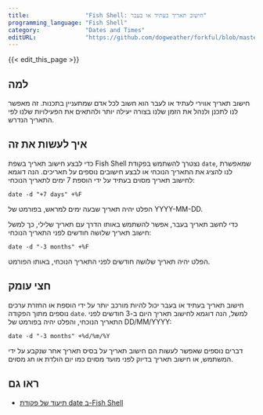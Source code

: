 ```yaml
---
title:                "Fish Shell: חישוב תאריך בעתיד או בעבר"
programming_language: "Fish Shell"
category:             "Dates and Times"
editURL:              "https://github.com/dogweather/forkful/blob/master/content/he/fish-shell/calculating-a-date-in-the-future-or-past.md"
---
```


{{< edit_this_page >}}

## למה

חישוב תאריך אווירי לעתיד או לעבר הוא חשוב לכל אדם שמתעניין בתכנות. זה מאפשר לנו לתכנן ולנהל את הזמן שלנו בצורה יעילה יותר ולהתאים את הפעילויות שלנו לפי התאריך הנדרש.

## איך לעשות את זה

כדי לבצע חישוב תאריך בשפת Fish Shell נצטרך להשתמש בפקודת ```date```, שמאפשרת לנו להציג את התאריך הנוכחי או לבצע חישובים נוספים על תאריכים. הנה דוגמא לחישוב תאריך מסוים בעתיד על ידי הוספת 7 ימים לתאריך הנוכחי:

```Fish Shell
date -d "+7 days" +%F
```

הפלט יהיה תאריך שבעה ימים למראש, בפורמט של YYYY-MM-DD.

כדי לחשב תאריך בעבר, אפשר להשתמש באותו הדרך עם תאריך שלילי, כך למשל חישוב תאריך שלושה חודשים לפני התאריך הנוכחי:

```Fish Shell
date -d "-3 months" +%F
```

הפלט יהיה תאריך שלושה חודשים לפני התאריך הנוכחי, באותו הפורמט.

## חצי עומק

חישוב תאריך בעתיד או בעבר יכול להיות מורכב יותר על ידי הוספת או החזרת ערכים נוספים מתוך הפקודה ```date```. למשל, הנה דוגמא לחישוב תאריך היום ב-3 חודשים לפני התאריך הנוכחי, והפלט יהיה בפורמט של DD/MM/YYYY:

```Fish Shell
date -d "-3 months" +%d/%m/%Y
```

דברים נוספים שאפשר לעשות הם חישוב תאריך על בסיס תאריך אחר שנקבע על ידי המשתמש, או חישוב תאריך בדיוק לפני מועד מסוים כמו יום הולדת או חג מסוים.

## ראו גם

- [תיעוד של פקודת date ב-Fish Shell](https://fishshell.com/docs/current/cmds/date.html)